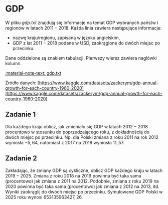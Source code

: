 # GDP

W pliku *gdp.txt* znajdują się informacje na temat GDP wybranych państw i regionów w latach $2011-2018$. Każda linia zawiera następujące informacje:

- nazwę kraju/regionu, zapisaną w języku angielskim,
- GDP z lat $2011-2018$ podane w USD, zaokrąglone do dwóch miejsc po przecinku.

Dane oddzielone są znakiem tabulacji. Pierwszy wiersz zawiera nagłówki kolumn.

[:material-note-text: gdp.txt](../../../../assets/gdp.txt)

Źródło danych: [https://www.kaggle.com/datasets/zackerym/gdp-annual-growth-for-each-country-1960-2020](https://www.kaggle.com/datasets/zackerym/gdp-annual-growth-for-each-country-1960-2020)

## Zadanie 1

Dla każdego kraju oblicz, jak zmieniało się GDP w latach $2012-2018$ procentowo w stosunku do poprzedzającego roku, z dokładnością do dwóch miejsc po przecinku. Np. dla Polski zmiana z roku $2011$ na rok $2012$ wyniosła $-5,64%$, natomiast z $2017$ na $2018$ wyniosła $11,57%$.

## Zadanie 2

Zakładając, że zmiany GDP są cykliczne, oblicz GDP każdego kraju w latach $2019-2025$. Zmiana z roku $2018$ na $2019$ powinna być taka sama (procentowo) jak zmiana z $2011$ na $2012$. Podobnie, zmiana z roku $2019$ na $2020$ powinna być taka sama (procentowo) jak zmiana z $2012$ na $2013$, itd. Wyniki zaokrąglij do dwóch miejsc po przecinku. Symulowane GDP Polski w $2025$ roku wynosi $653135963427,26$.
